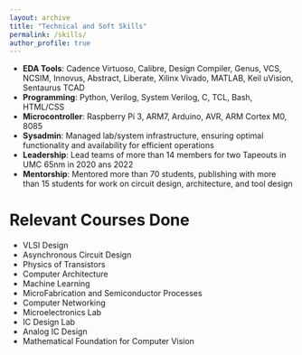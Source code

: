 ```yaml
---
layout: archive
title: "Technical and Soft Skills"
permalink: /skills/
author_profile: true
---
```


- **EDA Tools**: Cadence Virtuoso, Calibre, Design Compiler, Genus, VCS, NCSIM, Innovus, Abstract, Liberate, Xilinx Vivado, MATLAB, Keil uVision, Sentaurus TCAD
- **Programming**: Python, Verilog, System Verilog, C, TCL, Bash, HTML/CSS
- **Microcontroller**: Raspberry Pi 3, ARM7, Arduino, AVR, ARM Cortex M0, 8085
- **Sysadmin**: Managed lab/system infrastructure, ensuring optimal functionality and availability for efficient operations
- **Leadership**: Lead teams of more than 14 members for two Tapeouts in UMC 65nm in 2020 ans 2022
- **Mentorship**: Mentored more than 70 students, publishing with more than 15 students for work on circuit design, architecture, and tool design

# Relevant Courses Done
- VLSI Design
- Asynchronous Circuit Design
- Physics of Transistors
- Computer Architecture
- Machine Learning
- MicroFabrication and Semiconductor Processes
- Computer Networking
- Microelectronics Lab
- IC Design Lab
- Analog IC Design
- Mathematical Foundation for Computer Vision

 

